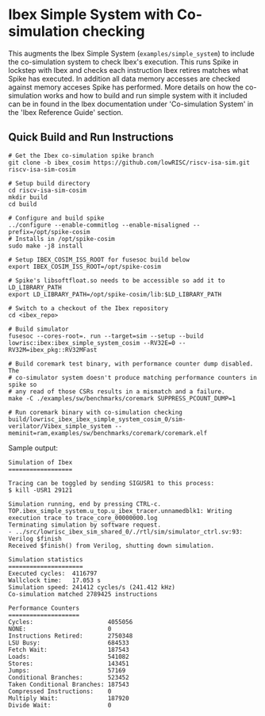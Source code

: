 # Ibex Simple System with Co-simulation checking

This augments the Ibex Simple System (`examples/simple_system`) to include the
co-simulation system to check Ibex's execution. This runs Spike in lockstep with
Ibex and checks each instruction Ibex retires matches what Spike has executed.
In addition all data memory accesses are checked against memory acceses Spike
has performed. More details on how the co-simulation works and how to build and
run simple system with it included can be in found in the Ibex documentation
under 'Co-simulation System' in the 'Ibex Reference Guide' section.

## Quick Build and Run Instructions

```
# Get the Ibex co-simulation spike branch
git clone -b ibex_cosim https://github.com/lowRISC/riscv-isa-sim.git riscv-isa-sim-cosim

# Setup build directory
cd riscv-isa-sim-cosim
mkdir build
cd build

# Configure and build spike
../configure --enable-commitlog --enable-misaligned --prefix=/opt/spike-cosim 
# Installs in /opt/spike-cosim
sudo make -j8 install

# Setup IBEX_COSIM_ISS_ROOT for fusesoc build below
export IBEX_COSIM_ISS_ROOT=/opt/spike-cosim

# Spike's libsoftfloat.so needs to be accessible so add it to LD_LIBRARY_PATH
export LD_LIBRARY_PATH=/opt/spike-cosim/lib:$LD_LIBRARY_PATH

# Switch to a checkout of the Ibex repository
cd <ibex_repo>

# Build simulator
fusesoc --cores-root=. run --target=sim --setup --build lowrisc:ibex:ibex_simple_system_cosim --RV32E=0 --RV32M=ibex_pkg::RV32MFast

# Build coremark test binary, with performance counter dump disabled. The 
# co-simulator system doesn't produce matching performance counters in spike so
# any read of those CSRs results in a mismatch and a failure.
make -C ./examples/sw/benchmarks/coremark SUPPRESS_PCOUNT_DUMP=1

# Run coremark binary with co-simulation checking
build/lowrisc_ibex_ibex_simple_system_cosim_0/sim-verilator/Vibex_simple_system --meminit=ram,examples/sw/benchmarks/coremark/coremark.elf
```

Sample output:

```
Simulation of Ibex
==================

Tracing can be toggled by sending SIGUSR1 to this process:
$ kill -USR1 29121

Simulation running, end by pressing CTRL-c.
TOP.ibex_simple_system.u_top.u_ibex_tracer.unnamedblk1: Writing execution trace to trace_core_00000000.log
Terminating simulation by software request.
- ../src/lowrisc_ibex_sim_shared_0/./rtl/sim/simulator_ctrl.sv:93: Verilog $finish
Received $finish() from Verilog, shutting down simulation.

Simulation statistics
=====================
Executed cycles:  4116797
Wallclock time:   17.053 s
Simulation speed: 241412 cycles/s (241.412 kHz)
Co-simulation matched 2789425 instructions

Performance Counters
====================
Cycles:                     4055056
NONE:                       0
Instructions Retired:       2750348
LSU Busy:                   684533
Fetch Wait:                 187543
Loads:                      541082
Stores:                     143451
Jumps:                      57169
Conditional Branches:       523452
Taken Conditional Branches: 187543
Compressed Instructions:    0
Multiply Wait:              187920
Divide Wait:                0
```
